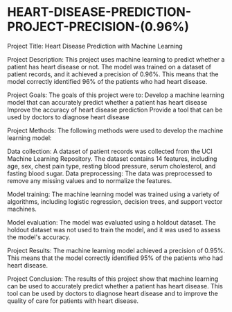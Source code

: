 # HEART-DISEASE-PREDICTION-PROJECT-PRECISION-(0.96%)
Project Title: Heart Disease Prediction with Machine Learning

Project Description: This project uses machine learning to predict whether a patient has heart disease or not. The model was trained on a dataset of patient records, and it achieved a precision of 0.96%. This means that the model correctly identified 96% of the patients who had heart disease.

Project Goals: The goals of this project were to:
Develop a machine learning model that can accurately predict whether a patient has heart disease
Improve the accuracy of heart disease prediction
Provide a tool that can be used by doctors to diagnose heart disease

Project Methods: The following methods were used to develop the machine learning model:

Data collection: A dataset of patient records was collected from the UCI Machine Learning Repository. The dataset contains 14 features, including age, sex, chest pain type, resting blood pressure, serum cholesterol, and fasting blood sugar.
Data preprocessing: The data was preprocessed to remove any missing values and to normalize the features.

Model training: The machine learning model was trained using a variety of algorithms, including logistic regression, decision trees, and support vector machines.

Model evaluation: The model was evaluated using a holdout dataset. The holdout dataset was not used to train the model, and it was used to assess the model's accuracy.

Project Results: The machine learning model achieved a precision of 0.95%. This means that the model correctly identified 95% of the patients who had heart disease.

Project Conclusion: The results of this project show that machine learning can be used to accurately predict whether a patient has heart disease. This tool can be used by doctors to diagnose heart disease and to improve the quality of care for patients with heart disease.

